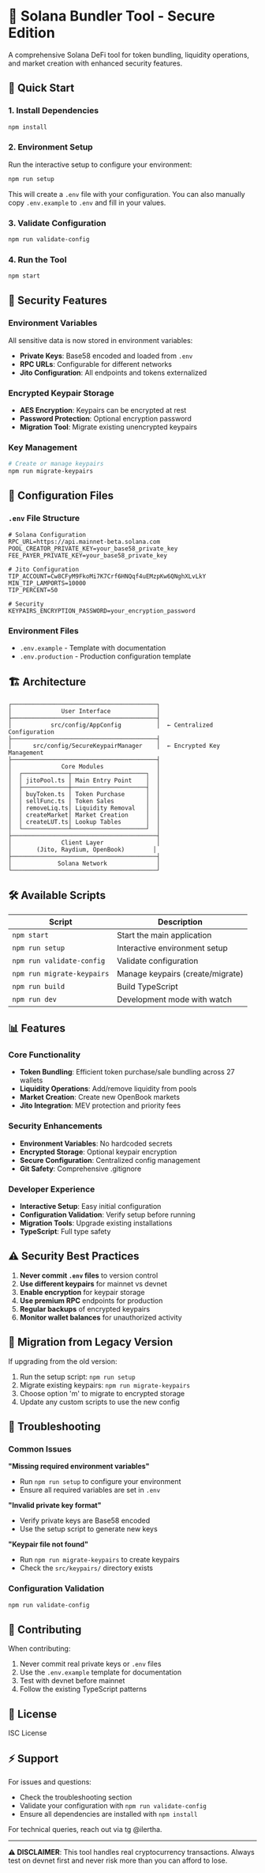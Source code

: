 # 🚀 Solana Bundler Tool - Secure Edition

A comprehensive Solana DeFi tool for token bundling, liquidity operations, and market creation with enhanced security features.

## 🔧 Quick Start

### 1. Install Dependencies
```bash
npm install
```

### 2. Environment Setup
Run the interactive setup to configure your environment:
```bash
npm run setup
```

This will create a `.env` file with your configuration. You can also manually copy `.env.example` to `.env` and fill in your values.

### 3. Validate Configuration
```bash
npm run validate-config
```

### 4. Run the Tool
```bash
npm start
```

## 🔐 Security Features

### Environment Variables
All sensitive data is now stored in environment variables:
- **Private Keys**: Base58 encoded and loaded from `.env`
- **RPC URLs**: Configurable for different networks
- **Jito Configuration**: All endpoints and tokens externalized

### Encrypted Keypair Storage
- **AES Encryption**: Keypairs can be encrypted at rest
- **Password Protection**: Optional encryption password
- **Migration Tool**: Migrate existing unencrypted keypairs

### Key Management
```bash
# Create or manage keypairs
npm run migrate-keypairs
```

## 📁 Configuration Files

### `.env` File Structure
```env
# Solana Configuration
RPC_URL=https://api.mainnet-beta.solana.com
POOL_CREATOR_PRIVATE_KEY=your_base58_private_key
FEE_PAYER_PRIVATE_KEY=your_base58_private_key

# Jito Configuration
TIP_ACCOUNT=Cw8CFyM9FkoMi7K7Crf6HNQqf4uEMzpKw6QNghXLvLkY
MIN_TIP_LAMPORTS=10000
TIP_PERCENT=50

# Security
KEYPAIRS_ENCRYPTION_PASSWORD=your_encryption_password
```

### Environment Files
- `.env.example` - Template with documentation
- `.env.production` - Production configuration template

## 🏗️ Architecture

```
┌─────────────────────────────────────────┐
│              User Interface             │
├─────────────────────────────────────────┤
│           src/config/AppConfig          │  ← Centralized Configuration
├─────────────────────────────────────────┤
│      src/config/SecureKeypairManager    │  ← Encrypted Key Management
├─────────────────────────────────────────┤
│              Core Modules               │
│  ┌─────────────┬─────────────────────┐  │
│  │ jitoPool.ts │ Main Entry Point    │  │
│  ├─────────────┼─────────────────────┤  │
│  │ buyToken.ts │ Token Purchase      │  │
│  │ sellFunc.ts │ Token Sales         │  │
│  │ removeLiq.ts│ Liquidity Removal   │  │
│  │ createMarket│ Market Creation     │  │
│  │ createLUT.ts│ Lookup Tables       │  │
│  └─────────────┴─────────────────────┘  │
├─────────────────────────────────────────┤
│              Client Layer               │
│       (Jito, Raydium, OpenBook)        │
├─────────────────────────────────────────┤
│             Solana Network              │
└─────────────────────────────────────────┘
```

## 🛠️ Available Scripts

| Script | Description |
|--------|-------------|
| `npm start` | Start the main application |
| `npm run setup` | Interactive environment setup |
| `npm run validate-config` | Validate configuration |
| `npm run migrate-keypairs` | Manage keypairs (create/migrate) |
| `npm run build` | Build TypeScript |
| `npm run dev` | Development mode with watch |

## 📊 Features

### Core Functionality
- **Token Bundling**: Efficient token purchase/sale bundling across 27 wallets
- **Liquidity Operations**: Add/remove liquidity from pools
- **Market Creation**: Create new OpenBook markets
- **Jito Integration**: MEV protection and priority fees

### Security Enhancements
- **Environment Variables**: No hardcoded secrets
- **Encrypted Storage**: Optional keypair encryption
- **Secure Configuration**: Centralized config management
- **Git Safety**: Comprehensive .gitignore

### Developer Experience
- **Interactive Setup**: Easy initial configuration
- **Configuration Validation**: Verify setup before running
- **Migration Tools**: Upgrade existing installations
- **TypeScript**: Full type safety

## ⚠️ Security Best Practices

1. **Never commit `.env` files** to version control
2. **Use different keypairs** for mainnet vs devnet
3. **Enable encryption** for keypair storage
4. **Use premium RPC** endpoints for production
5. **Regular backups** of encrypted keypairs
6. **Monitor wallet balances** for unauthorized activity

## 🔄 Migration from Legacy Version

If upgrading from the old version:

1. Run the setup script: `npm run setup`
2. Migrate existing keypairs: `npm run migrate-keypairs`
3. Choose option 'm' to migrate to encrypted storage
4. Update any custom scripts to use the new config

## 🐛 Troubleshooting

### Common Issues

**"Missing required environment variables"**
- Run `npm run setup` to configure your environment
- Ensure all required variables are set in `.env`

**"Invalid private key format"**
- Verify private keys are Base58 encoded
- Use the setup script to generate new keys

**"Keypair file not found"**
- Run `npm run migrate-keypairs` to create keypairs
- Check the `src/keypairs/` directory exists

### Configuration Validation
```bash
npm run validate-config
```

## 🤝 Contributing

When contributing:
1. Never commit real private keys or `.env` files
2. Use the `.env.example` template for documentation
3. Test with devnet before mainnet
4. Follow the existing TypeScript patterns

## 📄 License

ISC License

## ⚡ Support

For issues and questions:
- Check the troubleshooting section
- Validate your configuration with `npm run validate-config`
- Ensure all dependencies are installed with `npm install`

For technical queries, reach out via tg @ilertha.

---

**⚠️ DISCLAIMER**: This tool handles real cryptocurrency transactions. Always test on devnet first and never risk more than you can afford to lose.
